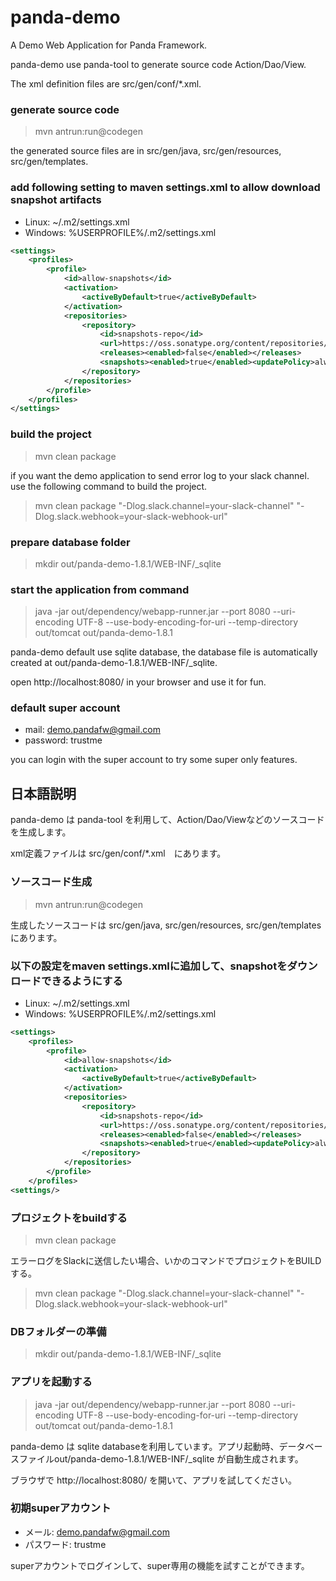 panda-demo
==========

A Demo Web Application for Panda Framework.

panda-demo use panda-tool to generate source code Action/Dao/View.

The xml definition files are src/gen/conf/*.xml.

### generate source code

> mvn antrun:run@codegen

the generated source files are in src/gen/java, src/gen/resources, src/gen/templates.

### add following setting to maven settings.xml to allow download snapshot artifacts
 - Linux: ~/.m2/settings.xml
 - Windows: %USERPROFILE%/.m2/settings.xml

```xml
<settings>
	<profiles>
		<profile>
			<id>allow-snapshots</id>
			<activation>
				<activeByDefault>true</activeByDefault>
			</activation>
			<repositories>
				<repository>
					<id>snapshots-repo</id>
					<url>https://oss.sonatype.org/content/repositories/snapshots</url>
					<releases><enabled>false</enabled></releases>
					<snapshots><enabled>true</enabled><updatePolicy>always</updatePolicy></snapshots>
				</repository>
			</repositories>
		</profile>
	</profiles>
</settings>
```

### build the project

> mvn clean package

if you want the demo application to send error log to your slack channel. use the following command to build the project.

> mvn clean package "-Dlog.slack.channel=your-slack-channel" "-Dlog.slack.webhook=your-slack-webhook-url"

### prepare database folder

> mkdir out/panda-demo-1.8.1/WEB-INF/_sqlite

### start the application from command

> java -jar out/dependency/webapp-runner.jar --port 8080 --uri-encoding UTF-8 --use-body-encoding-for-uri --temp-directory out/tomcat out/panda-demo-1.8.1

panda-demo default use sqlite database, the database file is automatically created at out/panda-demo-1.8.1/WEB-INF/_sqlite.

open http://localhost:8080/ in your browser and use it for fun.


### default super account

 - mail: demo.pandafw@gmail.com
 - password: trustme

you can login with the super account to try some super only features.


## 日本語説明

panda-demo は panda-tool を利用して、Action/Dao/Viewなどのソースコードを生成します。

xml定義ファイルは src/gen/conf/*.xml　にあります。

### ソースコード生成

> mvn antrun:run@codegen

生成したソースコードは src/gen/java, src/gen/resources, src/gen/templates　にあります。

### 以下の設定をmaven settings.xmlに追加して、snapshotをダウンロードできるようにする
 - Linux: ~/.m2/settings.xml
 - Windows: %USERPROFILE%/.m2/settings.xml

```xml
<settings>
	<profiles>
		<profile>
			<id>allow-snapshots</id>
			<activation>
				<activeByDefault>true</activeByDefault>
			</activation>
			<repositories>
				<repository>
					<id>snapshots-repo</id>
					<url>https://oss.sonatype.org/content/repositories/snapshots</url>
					<releases><enabled>false</enabled></releases>
					<snapshots><enabled>true</enabled><updatePolicy>always</updatePolicy></snapshots>
				</repository>
			</repositories>
		</profile>
	</profiles>
<settings/>
```

### プロジェクトをbuildする

> mvn clean package

エラーログをSlackに送信したい場合、いかのコマンドでプロジェクトをBUILDする。

> mvn clean package "-Dlog.slack.channel=your-slack-channel" "-Dlog.slack.webhook=your-slack-webhook-url"


### DBフォルダーの準備

> mkdir out/panda-demo-1.8.1/WEB-INF/_sqlite

### アプリを起動する

> java -jar out/dependency/webapp-runner.jar --port 8080 --uri-encoding UTF-8 --use-body-encoding-for-uri --temp-directory out/tomcat out/panda-demo-1.8.1

panda-demo は sqlite databaseを利用しています。アプリ起動時、データベースファイルout/panda-demo-1.8.1/WEB-INF/_sqlite が自動生成されます。

ブラウザで http://localhost:8080/ を開いて、アプリを試してください。


### 初期superアカウント

 - メール: demo.pandafw@gmail.com
 - パスワード: trustme

superアカウントでログインして、super専用の機能を試すことができます。


